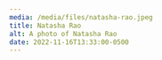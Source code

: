 ```yaml
---
media: /media/files/natasha-rao.jpeg
title: Natasha Rao
alt: A photo of Natasha Rao
date: 2022-11-16T13:33:00-0500
---
```

